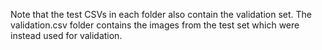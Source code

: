Note that the test CSVs in each folder also contain the validation set. The validation.csv folder contains the images from the test set which were instead used for validation.